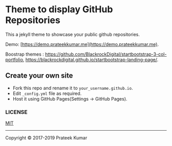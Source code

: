 # Theme to display GitHub Repositories

This a jekyll theme to showcase your public github repositories.

Demo: [https://demo.prateekkumar.me](https://demo.prateekkumar.me).

Boostrap themes : https://github.com/BlackrockDigital/startbootstrap-3-col-portfolio, https://blackrockdigital.github.io/startbootstrap-landing-page/.

## Create your own site

* Fork this repo and rename it to `your_username.github.io`.
* Edit `_config.yml` file as required.
* Host it using GitHub Pages(Settings -> GitHub Pages).

### LICENSE

[MIT](https://github.com/prateekkumarweb/prateekkumarweb.github.io/blob/master/LICENSE)

---
Copyright &copy; 2017-2019 Prateek Kumar
